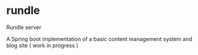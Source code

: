 # rundle
Rundle server

A Spring boot implementation of a basic content management system and blog site ( work in progress )
